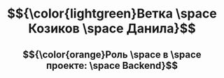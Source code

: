 <div align = "center">
  
# $${\color{lightgreen}Ветка \space Козиков \space Данила}$$
<!-- ## $${\color{lightblue}Здесь \space будет \space отображена \space проделанная \space мною \space работа}$ -->
## $${\color{orange}Роль \space в \space проекте: \space Backend}$$
